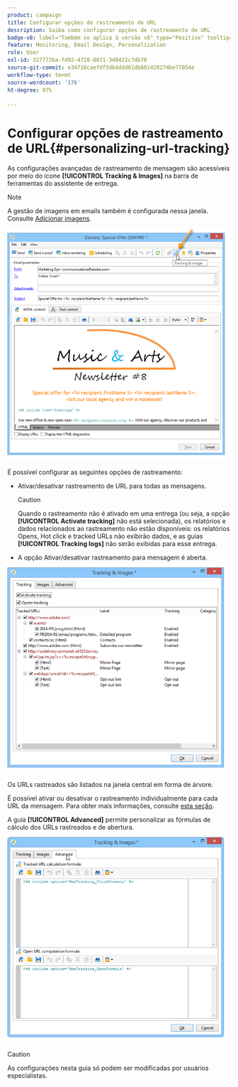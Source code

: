 ```yaml
---
product: campaign
title: Configurar opções de rastreamento de URL
description: Saiba como configurar opções de rastreamento de URL
badge-v8: label="Também se aplica à versão v8" type="Positive" tooltip="Também se aplica ao Campaign v8"
feature: Monitoring, Email Design, Personalization
role: User
exl-id: 3277726a-fd92-4720-8871-3d0422c7db70
source-git-commit: e34718caefdf5db4ddd61db601420274be77054e
workflow-type: tm+mt
source-wordcount: '176'
ht-degree: 97%

---
```


# Configurar opções de rastreamento de URL{#personalizing-url-tracking}

As configurações avançadas de rastreamento de mensagem são acessíveis por meio do ícone **[!UICONTROL Tracking & Images]** na barra de ferramentas do assistente de entrega.

>[!NOTE]
>
>A gestão de imagens em emails também é configurada nessa janela. Consulte [Adicionar imagens](defining-the-email-content.md#adding-images).

![](assets/s_ncs_user_email_del_tracking_ico.png)

É possível configurar as seguintes opções de rastreamento:

* Ativar/desativar rastreamento de URL para todas as mensagens.

  >[!CAUTION]
  >
  >Quando o rastreamento não é ativado em uma entrega (ou seja, a opção **[!UICONTROL Activate tracking]** não está selecionada), os relatórios e dados relacionados ao rastreamento não estão disponíveis: os relatórios Opens, Hot click e tracked URLs não exibirão dados, e as guias **[!UICONTROL Tracking logs]** não serão exibidas para esse entrega.

* A opção Ativar/desativar rastreamento para mensagem é aberta.

![](assets/s_ncs_user_email_del_tracking_param.png)

Os URLs rastreados são listados na janela central em forma de árvore.

É possível ativar ou desativar o rastreamento individualmente para cada URL da mensagem. Para obter mais informações, consulte [esta seção](how-to-configure-tracked-links.md).

A guia **[!UICONTROL Advanced]** permite personalizar as fórmulas de cálculo dos URLs rastreados e de abertura.

![](assets/s_ncs_user_email_del_tracking_param_adv.png)

>[!CAUTION]
>
>As configurações nesta guia só podem ser modificadas por usuários especialistas.
